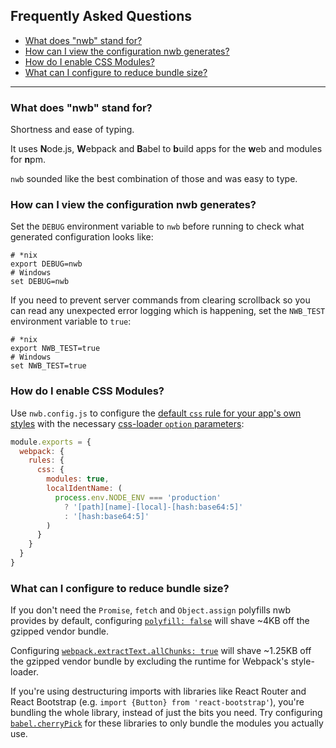 ## Frequently Asked Questions

- [What does "nwb" stand for?](#what-does-nwb-stand-for)
- [How can I view the configuration nwb generates?](#how-can-i-view-the-configuration-nwb-generates)
- [How do I enable CSS Modules?](#how-do-i-enable-css-modules)
- [What can I configure to reduce bundle size?](#what-can-i-configure-to-reduce-bundle-size)

---

### What does "nwb" stand for?

Shortness and ease of typing.

It uses **N**ode.js, **W**ebpack and **B**abel to **b**uild apps for the **w**eb and modules for **n**pm.

`nwb` sounded like the best combination of those and was easy to type.

### How can I view the configuration nwb generates?

Set the `DEBUG` environment variable to `nwb` before running to check what generated configuration looks like:

```
# *nix
export DEBUG=nwb
# Windows
set DEBUG=nwb
```

If you need to prevent server commands from clearing scrollback so you can read any unexpected error logging which is happening, set the `NWB_TEST` environment variable to `true`:

```
# *nix
export NWB_TEST=true
# Windows
set NWB_TEST=true
```

### How do I enable CSS Modules?

Use `nwb.config.js` to configure the [default `css` rule for your app's own styles](/docs/Configuration.md#default-rules) with the necessary [css-loader `option` parameters](https://github.com/webpack/css-loader#local-scope):

```js
module.exports = {
  webpack: {
    rules: {
      css: {
        modules: true,
        localIdentName: (
          process.env.NODE_ENV === 'production'
            ? '[path][name]-[local]-[hash:base64:5]'
            : '[hash:base64:5]'
        )
      }
    }
  }
}
```

### What can I configure to reduce bundle size?

If you don't need the `Promise`, `fetch` and `Object.assign` polyfills nwb provides by default, configuring [`polyfill: false`](/docs/Configuration.md#polyfill-boolean) will shave ~4KB off the gzipped vendor bundle.

Configuring [`webpack.extractText.allChunks: true`](/docs/Configuration.md#extracttext-object) will shave ~1.25KB off the gzipped vendor bundle by excluding the runtime for Webpack's style-loader.

If you're using destructuring imports with libraries like React Router and React Bootstrap (e.g. `import {Button} from 'react-bootstrap'`), you're bundling the whole library, instead of just the bits you need. Try configuring [`babel.cherryPick`](/docs/Configuration.md#cherrypick-string--arraystring) for these libraries to only bundle the modules you actually use.
